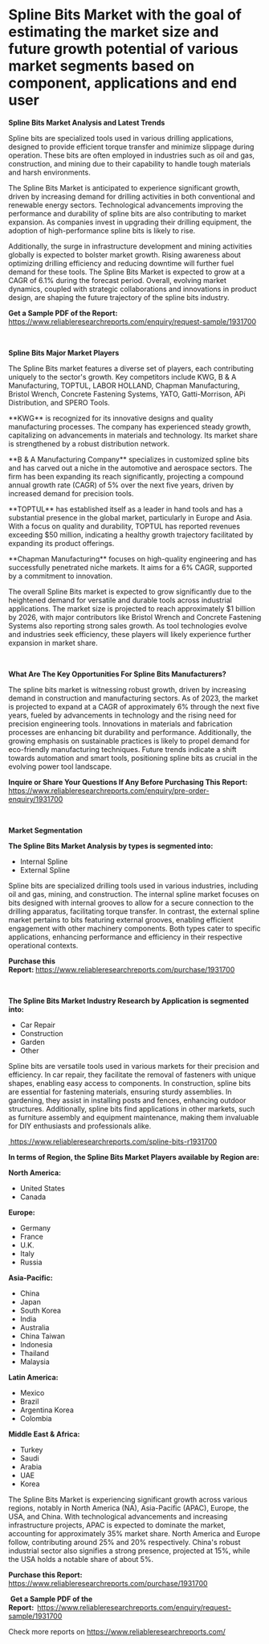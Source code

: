 <p><h1>Spline Bits Market with the goal of estimating the market size and future growth potential of various market segments based on component, applications and end user</h1></p><p><strong>Spline Bits Market Analysis and Latest Trends</strong></p>
<p><p>Spline bits are specialized tools used in various drilling applications, designed to provide efficient torque transfer and minimize slippage during operation. These bits are often employed in industries such as oil and gas, construction, and mining due to their capability to handle tough materials and harsh environments.</p><p>The Spline Bits Market is anticipated to experience significant growth, driven by increasing demand for drilling activities in both conventional and renewable energy sectors. Technological advancements improving the performance and durability of spline bits are also contributing to market expansion. As companies invest in upgrading their drilling equipment, the adoption of high-performance spline bits is likely to rise.</p><p>Additionally, the surge in infrastructure development and mining activities globally is expected to bolster market growth. Rising awareness about optimizing drilling efficiency and reducing downtime will further fuel demand for these tools. The Spline Bits Market is expected to grow at a CAGR of 6.1% during the forecast period. Overall, evolving market dynamics, coupled with strategic collaborations and innovations in product design, are shaping the future trajectory of the spline bits industry.</p></p>
<p><strong>Get a Sample PDF of the Report:&nbsp;</strong> <a href="https://www.reliableresearchreports.com/enquiry/request-sample/1931700?utm_campaign=2205&utm_medium=2&utm_source=Github&utm_content=ia&utm_term=16022025&utm_id=spline-bits">https://www.reliableresearchreports.com/enquiry/request-sample/1931700</a></p>
<p>&nbsp;</p>
<p><strong>Spline Bits Major Market Players</strong></p>
<p><p>The Spline Bits market features a diverse set of players, each contributing uniquely to the sector's growth. Key competitors include KWG, B & A Manufacturing, TOPTUL, LABOR HOLLAND, Chapman Manufacturing, Bristol Wrench, Concrete Fastening Systems, YATO, Gatti-Morrison, APi Distribution, and SPERO Tools.</p><p>**KWG** is recognized for its innovative designs and quality manufacturing processes. The company has experienced steady growth, capitalizing on advancements in materials and technology. Its market share is strengthened by a robust distribution network.</p><p>**B & A Manufacturing Company** specializes in customized spline bits and has carved out a niche in the automotive and aerospace sectors. The firm has been expanding its reach significantly, projecting a compound annual growth rate (CAGR) of 5% over the next five years, driven by increased demand for precision tools.</p><p>**TOPTUL** has established itself as a leader in hand tools and has a substantial presence in the global market, particularly in Europe and Asia. With a focus on quality and durability, TOPTUL has reported revenues exceeding $50 million, indicating a healthy growth trajectory facilitated by expanding its product offerings.</p><p>**Chapman Manufacturing** focuses on high-quality engineering and has successfully penetrated niche markets. It aims for a 6% CAGR, supported by a commitment to innovation.</p><p>The overall Spline Bits market is expected to grow significantly due to the heightened demand for versatile and durable tools across industrial applications. The market size is projected to reach approximately $1 billion by 2026, with major contributors like Bristol Wrench and Concrete Fastening Systems also reporting strong sales growth. As tool technologies evolve and industries seek efficiency, these players will likely experience further expansion in market share.</p></p>
<p>&nbsp;</p>
<p><strong>What Are The Key Opportunities For Spline Bits Manufacturers?</strong></p>
<p><p>The spline bits market is witnessing robust growth, driven by increasing demand in construction and manufacturing sectors. As of 2023, the market is projected to expand at a CAGR of approximately 6% through the next five years, fueled by advancements in technology and the rising need for precision engineering tools. Innovations in materials and fabrication processes are enhancing bit durability and performance. Additionally, the growing emphasis on sustainable practices is likely to propel demand for eco-friendly manufacturing techniques. Future trends indicate a shift towards automation and smart tools, positioning spline bits as crucial in the evolving power tool landscape.</p></p>
<p><strong>Inquire or Share Your Questions If Any Before Purchasing This Report:</strong> <a href="https://www.reliableresearchreports.com/enquiry/pre-order-enquiry/1931700?utm_campaign=2205&utm_medium=2&utm_source=Github&utm_content=ia&utm_term=16022025&utm_id=spline-bits">https://www.reliableresearchreports.com/enquiry/pre-order-enquiry/1931700</a></p>
<p>&nbsp;</p>
<p><strong>Market Segmentation</strong></p>
<p><strong>The Spline Bits Market Analysis by types is segmented into:</strong></p>
<p><ul><li>Internal Spline</li><li>External Spline</li></ul></p>
<p><p>Spline bits are specialized drilling tools used in various industries, including oil and gas, mining, and construction. The internal spline market focuses on bits designed with internal grooves to allow for a secure connection to the drilling apparatus, facilitating torque transfer. In contrast, the external spline market pertains to bits featuring external grooves, enabling efficient engagement with other machinery components. Both types cater to specific applications, enhancing performance and efficiency in their respective operational contexts.</p></p>
<p><strong>Purchase this Report:&nbsp;</strong><a href="https://www.reliableresearchreports.com/purchase/1931700?utm_campaign=2205&utm_medium=2&utm_source=Github&utm_content=ia&utm_term=16022025&utm_id=spline-bits">https://www.reliableresearchreports.com/purchase/1931700</a></p>
<p>&nbsp;</p>
<p><strong>The Spline Bits Market Industry Research by Application is segmented into:</strong></p>
<p><ul><li>Car Repair</li><li>Construction</li><li>Garden</li><li>Other</li></ul></p>
<p><p>Spline bits are versatile tools used in various markets for their precision and efficiency. In car repair, they facilitate the removal of fasteners with unique shapes, enabling easy access to components. In construction, spline bits are essential for fastening materials, ensuring sturdy assemblies. In gardening, they assist in installing posts and fences, enhancing outdoor structures. Additionally, spline bits find applications in other markets, such as furniture assembly and equipment maintenance, making them invaluable for DIY enthusiasts and professionals alike.</p></p>
<p><a href="https://www.reliableresearchreports.com/spline-bits-r1931700?utm_campaign=2205&utm_medium=2&utm_source=Github&utm_content=ia&utm_term=16022025&utm_id=spline-bits">&nbsp;https://www.reliableresearchreports.com/spline-bits-r1931700</a></p>
<p><strong>In terms of Region, the Spline Bits Market Players available by Region are:</strong></p>
<p>
    <p> <strong> North America: </strong>
        <ul>
            <li>United States</li>
            <li>Canada</li>
        </ul>
        </p> 
    <p> <strong> Europe: </strong>
        <ul>
            <li>Germany</li>
            <li>France</li>
            <li>U.K.</li>
            <li>Italy</li>
            <li>Russia</li>
        </ul>
        </p> 
    <p> <strong> Asia-Pacific: </strong>
        <ul>
            <li>China</li>
            <li>Japan</li>
            <li>South Korea</li>
            <li>India</li>
            <li>Australia</li>
            <li>China Taiwan</li>
            <li>Indonesia</li>
            <li>Thailand</li>
            <li>Malaysia</li>
        </ul>
        </p> 
    <p> <strong> Latin America: </strong>
        <ul>
            <li>Mexico</li>
            <li>Brazil</li>
            <li>Argentina Korea</li>
            <li>Colombia</li>
        </ul>
        </p> 
    <p> <strong> Middle East & Africa: </strong>
        <ul>
            <li>Turkey</li>
            <li>Saudi</li>
            <li>Arabia</li>
            <li>UAE</li>
            <li>Korea</li>
        </ul>
    </p>
    </p>
<p><p>The Spline Bits Market is experiencing significant growth across various regions, notably in North America (NA), Asia-Pacific (APAC), Europe, the USA, and China. With technological advancements and increasing infrastructure projects, APAC is expected to dominate the market, accounting for approximately 35% market share. North America and Europe follow, contributing around 25% and 20% respectively. China's robust industrial sector also signifies a strong presence, projected at 15%, while the USA holds a notable share of about 5%.</p></p>
<p><strong>Purchase this Report: </strong><a href="https://www.reliableresearchreports.com/purchase/1931700?utm_campaign=2205&utm_medium=2&utm_source=Github&utm_content=ia&utm_term=16022025&utm_id=spline-bits">https://www.reliableresearchreports.com/purchase/1931700</a></p>
<p>&nbsp;<strong>Get a Sample PDF of the Report:&nbsp;&nbsp;</strong><a href="https://www.reliableresearchreports.com/enquiry/request-sample/1931700?utm_campaign=2205&utm_medium=2&utm_source=Github&utm_content=ia&utm_term=16022025&utm_id=spline-bits">https://www.reliableresearchreports.com/enquiry/request-sample/1931700</a></p>
<p><strong></strong></p>
<p>Check more reports on <a href="https://www.reliableresearchreports.com/?utm_campaign=2205&utm_medium=2&utm_source=Github&utm_content=ia&utm_term=16022025&utm_id=spline-bits">https://www.reliableresearchreports.com/</a></p>